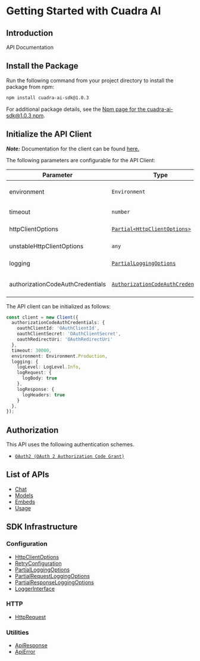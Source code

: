 
# Getting Started with Cuadra AI

## Introduction

API Documentation

## Install the Package

Run the following command from your project directory to install the package from npm:

```bash
npm install cuadra-ai-sdk@1.0.3
```

For additional package details, see the [Npm page for the cuadra-ai-sdk@1.0.3 npm](https://www.npmjs.com/package/cuadra-ai-sdk/v/1.0.3).

## Initialize the API Client

**_Note:_** Documentation for the client can be found [here.](https://www.github.com/cuadra-ai/cuadra-ai-js-sdk/tree/1.0.3/doc/client.md)

The following parameters are configurable for the API Client:

| Parameter | Type | Description |
|  --- | --- | --- |
| environment | `Environment` | The API environment. <br> **Default: `Environment.Production`** |
| timeout | `number` | Timeout for API calls.<br>*Default*: `30000` |
| httpClientOptions | [`Partial<HttpClientOptions>`](https://www.github.com/cuadra-ai/cuadra-ai-js-sdk/tree/1.0.3/doc/http-client-options.md) | Stable configurable http client options. |
| unstableHttpClientOptions | `any` | Unstable configurable http client options. |
| logging | [`PartialLoggingOptions`](https://www.github.com/cuadra-ai/cuadra-ai-js-sdk/tree/1.0.3/doc/partial-logging-options.md) | Logging Configuration to enable logging |
| authorizationCodeAuthCredentials | [`AuthorizationCodeAuthCredentials`](https://www.github.com/cuadra-ai/cuadra-ai-js-sdk/tree/1.0.3/doc/auth/oauth-2-authorization-code-grant.md) | The credential object for authorizationCodeAuth |

The API client can be initialized as follows:

```ts
const client = new Client({
  authorizationCodeAuthCredentials: {
    oauthClientId: 'OAuthClientId',
    oauthClientSecret: 'OAuthClientSecret',
    oauthRedirectUri: 'OAuthRedirectUri'
  },
  timeout: 30000,
  environment: Environment.Production,
  logging: {
    logLevel: LogLevel.Info,
    logRequest: {
      logBody: true
    },
    logResponse: {
      logHeaders: true
    }
  },
});
```

## Authorization

This API uses the following authentication schemes.

* [`OAuth2 (OAuth 2 Authorization Code Grant)`](https://www.github.com/cuadra-ai/cuadra-ai-js-sdk/tree/1.0.3/doc/auth/oauth-2-authorization-code-grant.md)

## List of APIs

* [Chat](https://www.github.com/cuadra-ai/cuadra-ai-js-sdk/tree/1.0.3/doc/controllers/chat.md)
* [Models](https://www.github.com/cuadra-ai/cuadra-ai-js-sdk/tree/1.0.3/doc/controllers/models.md)
* [Embeds](https://www.github.com/cuadra-ai/cuadra-ai-js-sdk/tree/1.0.3/doc/controllers/embeds.md)
* [Usage](https://www.github.com/cuadra-ai/cuadra-ai-js-sdk/tree/1.0.3/doc/controllers/usage.md)

## SDK Infrastructure

### Configuration

* [HttpClientOptions](https://www.github.com/cuadra-ai/cuadra-ai-js-sdk/tree/1.0.3/doc/http-client-options.md)
* [RetryConfiguration](https://www.github.com/cuadra-ai/cuadra-ai-js-sdk/tree/1.0.3/doc/retry-configuration.md)
* [PartialLoggingOptions](https://www.github.com/cuadra-ai/cuadra-ai-js-sdk/tree/1.0.3/doc/partial-logging-options.md)
* [PartialRequestLoggingOptions](https://www.github.com/cuadra-ai/cuadra-ai-js-sdk/tree/1.0.3/doc/partial-request-logging-options.md)
* [PartialResponseLoggingOptions](https://www.github.com/cuadra-ai/cuadra-ai-js-sdk/tree/1.0.3/doc/partial-response-logging-options.md)
* [LoggerInterface](https://www.github.com/cuadra-ai/cuadra-ai-js-sdk/tree/1.0.3/doc/logger-interface.md)

### HTTP

* [HttpRequest](https://www.github.com/cuadra-ai/cuadra-ai-js-sdk/tree/1.0.3/doc/http-request.md)

### Utilities

* [ApiResponse](https://www.github.com/cuadra-ai/cuadra-ai-js-sdk/tree/1.0.3/doc/api-response.md)
* [ApiError](https://www.github.com/cuadra-ai/cuadra-ai-js-sdk/tree/1.0.3/doc/api-error.md)

